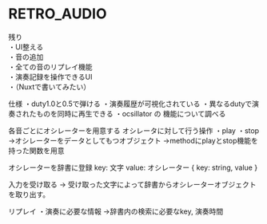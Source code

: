 # RETRO_AUDIO
残り  
・UI整える  
・音の追加  
・全ての音のリプレイ機能  
・演奏記録を操作できるUI  
・（Nuxtで書いてみたい）

仕様
・duty1.0と0.5で弾ける
・演奏履歴が可視化されている
・異なるdutyで演奏されたものを同時に再生できる
・ocsillator の 機能について調べる

各音ごとにオシレーターを用意する
オシレータに対して行う操作
・play
・stop
  →オシレーターをデータとしてもつオブジェクト
  →methodにplayとstop機能を持った関数を用意

オシレーターを辞書に登録
key: 文字
value: オシレーター 
{ key: string, value }

入力を受け取る → 受け取った文字によって辞書からオシレーターオブジェクトを取り出す。

リプレイ
・演奏に必要な情報
→辞書内の検索に必要なkey, 演奏時間


